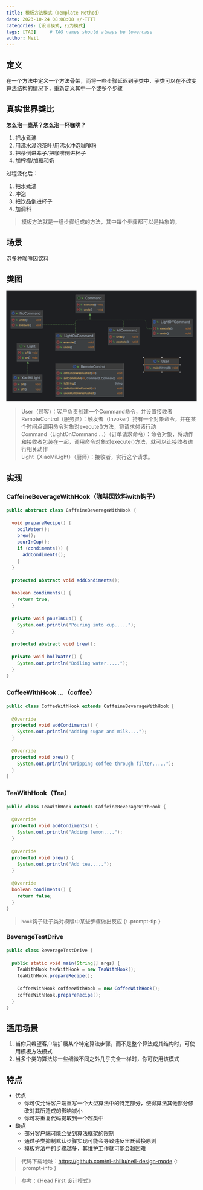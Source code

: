 ```yaml
---
title: 模板方法模式（Template Method）
date: 2023-10-24 08:08:08 +/-TTTT
categories: [设计模式, 行为模式]
tags: [TAG]     # TAG names should always be lowercase
author: Neil
---
```


## 定义

在一个方法中定义一个方法骨架，而将一些步骤延迟到子类中，子类可以在不改变算法结构的情况下，重新定义其中一个或多个步骤

## 真实世界类比

**怎么泡一壶茶？怎么泡一杯咖啡？**
1. 把水煮沸
2. 用沸水浸泡茶叶/用沸水冲泡咖啡粉
3. 把茶倒进辈子/把咖啡倒进杯子
4. 加柠檬/加糖和奶

过程泛化后：
1. 把水煮沸
2. 冲泡
3. 把饮品倒进杯子
4. 加调料

> 模板方法就是一组步骤组成的方法，其中每个步骤都可以是抽象的。


## 场景
泡多种咖啡因饮料

## 类图

![类图](../../img/command/diagram.png)

> User（顾客）：客户负责创建一个Command命令，并设置接收者  
> RemoteControl（服务员）：触发者（Invoker）持有一个对象命令，并在某个时间点调用命令对象对execute()方法，将请求付诸行动  
> Command（LightOnCommand ...）（订单请求命令）：命令对象，将动作和接收者包装在一起，调用命令对象对execute()方法，就可以让接收者进行相关动作  
> Light（XiaoMiLight）（厨师）：接收者，实行这个请求。

## 实现 

### CaffeineBeverageWithHook（咖啡因饮料with钩子）

```java
public abstract class CaffeineBeverageWithHook {

  void prepareRecipe() {
    boilWater();
    brew();
    pourInCup();
    if (condiments()) {
      addCondiments();
    }
  }

  protected abstract void addCondiments();

  boolean condiments() {
    return true;
  }

  private void pourInCup() {
    System.out.println("Pouring into cup.....");
  }

  protected abstract void brew();

  private void boilWater() {
    System.out.println("Boiling water.....");
  }
}
```

### CoffeeWithHook ...（coffee）
 
```java
public class CoffeeWithHook extends CaffeineBeverageWithHook {

  @Override
  protected void addCondiments() {
    System.out.println("Adding sugar and milk....");
  }

  @Override
  protected void brew() {
    System.out.println("Dripping coffee through filter.....");
  }
}
```

### TeaWithHook（Tea）

```java
public class TeaWithHook extends CaffeineBeverageWithHook {

  @Override
  protected void addCondiments() {
    System.out.println("Adding lemon....");
  }

  @Override
  protected void brew() {
    System.out.println("Add tea.....");
  }

  @Override
  boolean condiments() {
    return false;
  }
}
```

> `hook`钩子让子类对模版中某些步骤做出反应
{: .prompt-tip }

### BeverageTestDrive

```java
public class BeverageTestDrive {

  public static void main(String[] args) {
    TeaWithHook teaWithHook = new TeaWithHook();
    teaWithHook.prepareRecipe();

    CoffeeWithHook coffeeWithHook = new CoffeeWithHook();
    coffeeWithHook.prepareRecipe();
  }
}
```

## 适用场景

1. 当你只希望客户端扩展某个特定算法步骤，而不是整个算法或其结构时，可使用模板方法模式
2. 当多个类的算法除一些细微不同之外几乎完全一样时，你可使用该模式

## 特点

- 优点
  + 你可仅允许客户端重写一个大型算法中的特定部分，使得算法其他部分修改对其所造成的影响减小
  + 你可将重复代码提取到一个超类中
- 缺点
  + 部分客户端可能会受到算法框架的限制
  + 通过子类抑制默认步骤实现可能会导致违反里氏替换原则
  + 模板方法中的步骤越多，其维护工作就可能会越困难

  

> 代码下载地址：<https://github.com/ni-shiliu/neil-design-mode> 
{: .prompt-info }  

> 参考：《Head First 设计模式》


